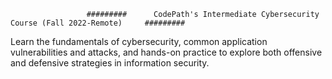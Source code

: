                      #########      CodePath's Intermediate Cybersecurity Course (Fall 2022-Remote)     #########     

Learn the fundamentals of cybersecurity, common application vulnerabilities and attacks, and hands-on practice to explore both offensive and defensive strategies in information security.
